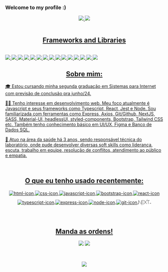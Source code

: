 ### Welcome to my profile :)
 <div align="center">
  <a href="https://github.com/mylenaverspeelt" />
  <img height="160em" src="https://github-readme-stats.vercel.app/api?username=mylenaverspeelt&show_icons=true&theme=light&include_all_commits=true&count_private=true"/>
  <img height="160em" src="https://github-readme-stats.vercel.app/api/top-langs/?username=mylenaverspeelt&layout=compact&langs_count=7&theme=light"/>
</div><br>


<h2 align="center">Frameworks and Libraries</h2>
<br/>
<img src="https://img.shields.io/badge/JavaScript-F7DF1E?style=for-the-badge&logo=javascript&logoColor=black" />
<img src="https://img.shields.io/badge/TypeScript-007ACC?style=for-the-badge&logo=typescript&logoColor=white" />
<img src="https://img.shields.io/badge/React-20232A?style=for-the-badge&logo=react&logoColor=61DAFB" />
<img src="https://img.shields.io/badge/React_Router-CA4245?style=for-the-badge&logo=react-router&logoColor=white" /> 
<img src="https://img.shields.io/badge/jQuery-0769AD?style=for-the-badge&logo=jquery&logoColor=white" />
<img src="https://img.shields.io/badge/Sass-CC6699?style=for-the-badge&logo=sass&logoColor=white" />
<img src="https://img.shields.io/badge/CSS3-1572B6?style=for-the-badge&logo=css3&logoColor=white" />
<img src="https://img.shields.io/badge/HTML5-E34F26?style=for-the-badge&logo=html5&logoColor=white" />
<img src="https://img.shields.io/badge/Material--UI-0081CB?style=for-the-badge&logo=material-ui&logoColor=white" />
<img src="https://img.shields.io/badge/styled--components-DB7093?style=for-the-badge&logo=styled-components&logoColor=white" />
<img src="https://img.shields.io/badge/Bootstrap-563D7C?style=for-the-badge&logo=bootstrap&logoColor=white" />
<img src="https://img.shields.io/badge/Tailwind_CSS-38B2AC?style=for-the-badge&logo=tailwind-css&logoColor=white" />
<img src="https://img.shields.io/badge/Node.js-43853D?style=for-the-badge&logo=node.js&logoColor=white" />
<img src="https://img.shields.io/badge/Express.js-404D59?style=for-the-badge" />
<img src="https://img.shields.io/badge/Jest-323330?style=for-the-badge&logo=Jest&logoColor=white" />
<!-- <img src="https://img.shields.io/badge/Redux-593D88?style=for-the-badge&logo=redux&logoColor=white" /> REDUX -->


<!-- BIO -->

<h2 align="center">Sobre mim:</h2>

🎓 Estou cursando minha segunda graduação em Sistemas para Internet com previsão de conclusão pra junho/24.

👩‍💻 Tenho interesse em desenvolvimento web. Meu foco atualmente é Javascript e seus frameworks como Typescript, React, Jest e Node. Sou familiarizada com ferramentas como Express, Axios, Git/Github, NextJS, SASS, Material-UI, headlessUI, styled-components, Bootstrap, Tailwind CSS etc. Também tenho conhecimento básico em UI/UX, Figma e Banco de Dados SQL.

🔬 Atuo na área da saúde há 3 anos, sendo responsável técnica do laboratório, onde pude desenvolver diversas soft skills como liderança, escuta, trabalho em equipe, resolução de conflitos, atendimento ao público e empatia.

</br>

<!-- SKILLS  -->

<h2 align='center'> O que eu tenho usado recentemente: </h2>
  <p align='center'>
  <img width='40px' align='center' alt='html-icon'
    src='https://raw.githubusercontent.com/rahulbanerjee26/githubAboutMeGenerator/main/icons/html.svg'>
  <img width='40px' align='center' alt='css-icon'
    src='https://raw.githubusercontent.com/rahulbanerjee26/githubAboutMeGenerator/main/icons/css.svg'>
  <img width='40px' align='center' alt='javascript-icon'
    src='https://raw.githubusercontent.com/rahulbanerjee26/githubAboutMeGenerator/main/icons/javascript.svg'>
  <img width='40px' align='center' alt='bootstrap-icon'
    src='https://raw.githubusercontent.com/rahulbanerjee26/githubAboutMeGenerator/main/icons/bootstrap.svg'>
  <img width='40px' align='center' alt='react-icon'
    src='https://raw.githubusercontent.com/rahulbanerjee26/githubAboutMeGenerator/main/icons/reactjs.svg'>
 <img width='40px' align='center' alt='typescript-icon'
    src='https://raw.githubusercontent.com/rahulbanerjee26/githubAboutMeGenerator/main/icons/typescript.svg'> 
  <img width='40px' align='center' alt='express-icon'
    src='https://raw.githubusercontent.com/rahulbanerjee26/githubAboutMeGenerator/main/icons/express.svg'>
<img width='40px' align='center' alt='node-icon'
    src='https://raw.githubusercontent.com/rahulbanerjee26/githubAboutMeGenerator/main/icons/nodejs.svg'>
  <img width='40px' align='center' alt='git-icon'
    src='https://raw.githubusercontent.com/rahulbanerjee26/githubAboutMeGenerator/main/icons/git.svg'>
  <img width='40px' align='center' alt='nextjs-icon' src="https://raw.githubusercontent.com/devicons/devicon/master/icons/nextjs/nextjs-original-wordmark.svg">
  </p>
  <br/>
  
<!--   CONTACT -->
  
<h2 align="center">Manda as ordens!</h2>
<div align="center"> 
  <a href ="mailto:mylena49@hotmail.com"><img src="https://img.shields.io/badge/- Hotmail -%23333?style=for-the-badge&logo=gmail&logoColor=white" target="_blank"></a>
  <a href="https://www.linkedin.com/in/mylenaverspeelt/" target="_blank"><img src="https://img.shields.io/badge/-LinkedIn-%230077B5?style=for-the-badge&logo=linkedin&logoColor=white" target="_blank"></a> 
</div>
 <br/> 
  <br/>
 
  
  <p align="center">
  <img src="https://media2.giphy.com/media/HdBiTRPxTMnvi/giphy.gif?cid=790b7611ec26878ff072cc1bcf98badb5797a4f3ab5f5f73&rid=giphy.gif&ct=g"/>
</p>
 

